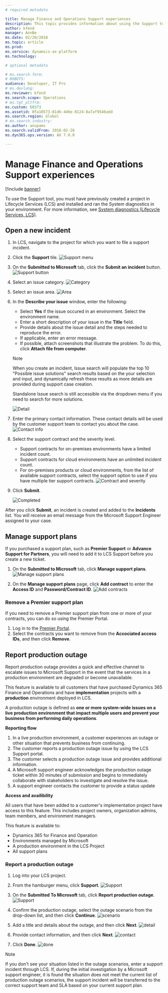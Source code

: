 ```yaml
---
# required metadata

title: Manage Finance and Operations Support experiences
description: This topic provides information about using the Support tool to on Microsoft Dynamics Lifecycle Services to manage support incidents. 
author: kfend
manager: AnnBe
ms.date: 02/20/2018
ms.topic: article
ms.prod: 
ms.service: dynamics-ax-platform
ms.technology: 

# optional metadata

# ms.search.form: 
# ROBOTS: 
audience: Developer, IT Pro
# ms.devlang: 
ms.reviewer: kfend
ms.search.scope: Operations
# ms.tgt_pltfrm: 
ms.custom: 60373
ms.assetid: 0fa10573-8146-446e-8124-8a7af9546add
ms.search.region: Global
# ms.search.industry: 
ms.author: anupams
ms.search.validFrom: 2016-02-28
ms.dyn365.ops.version: AX 7.0.0

---
```


# Manage Finance and Operations Support experiences

[!include [banner](../includes/banner.md)]

To use the Support tool, you must have previously created a project in Lifecycle Services (LCS) and installed and ran the System diagnostics in your environment. For more information, see [System diagnostics (Lifecycle Services, LCS)](ax-2012/system-diagnostics-lcs.md).


## Open a new incident
1. In LCS, navigate to the project for which you want to file a support incident. 

2. Click the **Support** tile.
   ![Support menu](media/CPS1.png)

3. On the **Submitted to Microsoft** tab, click the **Submit an incident** button.
   ![Support button](media/CPS2.png)

4. Select an issue category.
   ![Category](media/CPS5.png)

5. Select an issue area.
   ![Area](media/CPS6.png)

6. In the **Describe your issue** window, enter the following:

   - Select **Yes** if the issue occured in an environment. Select the environment name.  
   - Enter a short description of your issue in the **Title** field.
   - Provide details about the issue detail and the steps needed to reproduce the error.
   - If applicable, enter an error message. 
   - If possible, attach screenshots that illustrate the problem. To do this, click **Attach file from computer**.
 
   > [!NOTE]
   > When you create an incident, Issue search will populate the top 10 "Possible issue solutions" search results based on the your selection and input, and dynamically refresh these results as more details are provided during support case creation. 
   > 
   > Standalone Issue search is still accessible via the dropdown menu if you need to search for more solutions. 
 
   ![Detail](media/CPS7.png)
 
7. Enter the primary contact information. These contact details will be used by the customer support team to contact you about the case.
   ![Contact info](media/CPS8.png)


8. Select the support contract and the severity level. 
    
   - Support contracts for on-premises environments have a limited incident count. 
   - Support contracts for cloud environments have an unlimited incident count. 
   - For on-premises products or cloud environments, from the list of available support contracts, select the support option to use if you have multiple tier support contracts. 
   ![Contract and severity](media/CPS9.png)

9. Click **Submit**. 

   ![Completed](media/CPS10.png)


After you click **Submit**, an incident is created and added to the **Incidents** list. You will receive an email message from the Microsoft Support Engineer assigned to your case. 


## Manage support plans
If you purchased a support plan, such as **Premier Support** or **Advance Support for Partners**, you will need to add it to LCS Support before you create a new ticket.    

1. On the **Submitted to Microsoft** tab, click **Manage support plans**. 
   ![Manage support plans](media/SupportManagePlans.png)
   
2. On the **Manage support plans** page, click **Add contract** to enter the **Access ID** and **Password/Contract ID**.
   ![Add contracts](media/SupportAddPlans.png) 
   
### Remove a Premier support plan 
If you need to remove a Premier support plan from one or more of your contracts, you can do so using the Premier Portal.
1. Log in to the [Premier Portal](https://support.microsoft.com/en-us/premier/access).
2. Select the contracts you want to remove from the **Accociated access IDs**, and then click **Remove**. 
   
   
## Report production outage
Report production outage provides a quick and effective channel to escalate  issues to Microsoft Support in the event that the services in a production environment are degraded or become unavailable.  

This feature is available to all customers that have purchased Dynamics 365 Finance and Operations and have **implementation** projects with a **production** environment deployed in LCS.  

A production outage is defined as **one or more system-wide issues on a live production environment that impact multiple users and prevent your business from performing daily operations**. 

**Reporting flow**
1. In a live production environment, a customer experiences an outage or other situation that prevents business from continuing.
2. The customer reports a production outage issue by using the LCS Support portal.
3. The customer selects a production outage issue and provides additional information.
4. A Microsoft support engineer acknowledges the production outage ticket within 30 minutes of submission and begins to immediately collaborate with stakeholders to investigate and resolve the issue.
5. A support engineer contacts the customer to provide a status update

**Access and availibility**

All users that have been added to a customer's implementation project have access to this feature. This includes project owners, organization admins, team members, and environment managers. 

This feature is available to:
- Dynamics 365 for Finance and Operation 
- Environments managed by Microsoft 
- A production environment in the LCS Project 
- All support plans

### Report a production outage
1. Log into your LCS project.
2. From the hamburger menu, click **Support**.
![Support](media/outage1.jpg)

3. On the **Submitted To Microsoft** tab, click **Report production outage**.
![Support](media/outage2.jpg)

4. Confirm the production outage, select the outage scenario from the drop-down list, and then click **Continue**.
![scenario](media/outage3.jpg)

5. Add a title and details about the outage, and then click **Next**.
![detail](media/outage4.jpg)

6. Provide contact information, and then click **Next**. 
![contact](media/outage5.jpg)

7. Click **Done**.
![done](media/outage6.jpg)

> [!NOTE] 
> If you don't see your situation listed in the outage scenarios, enter a support incident through LCS. If, during the initial investigation by a Microsoft support engineer, it is found the situation does not meet the current list of production outage scenarios, the support incident will be transferred to the correct support team and SLA based on your current support plan.


